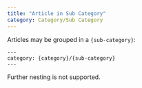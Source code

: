 ```yaml
---
title: "Article in Sub Category"
category: Category/Sub Category
---
```


Articles may be grouped in a `{sub-category}`:
```
---
category: {category}/{sub-category}
---
```
Further nesting is not supported.
